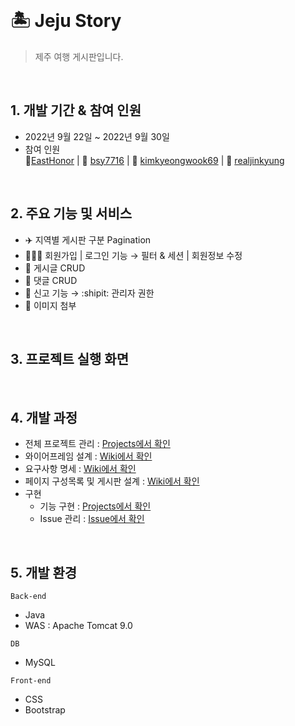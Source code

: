 <br>

# 🏝️ Jeju Story
> 제주 여행 게시판입니다.

<br>

## 1. 개발 기간 & 참여 인원
- 2022년 9월 22일 ~ 2022년 9월 30일
- 참여 인원   
  🐨[EastHonor](https://github.com/ehdgns07) | 🐧 [bsy7716](https://github.com/bsy7716) | 🐹 [kimkyeongwook69](https://github.com/kimkyeongwook69) | 🌱 [realjinkyung](https://github.com/realjinkyung)  

<br>

## 2. 주요 기능 및 서비스

- ✈️ 지역별 게시판 구분 Pagination
- 🙍🏻‍♂ 회원가입 | 로그인 기능 → 필터 & 세션 | 회원정보 수정
- 📄 게시글 CRUD
- 💬 댓글 CRUD
- 🚨 신고 기능  →  :shipit: 관리자 권한
- 📂 이미지 첨부

<br>

## 3. 프로젝트  실행 화면

 <br>
 
## 4. 개발 과정
- 전체 프로젝트 관리 : [Projects에서 확인](https://github.com/users/realjinkyung/projects/3)
- 와이어프레임 설계 : [Wiki에서 확인](https://github.com/realjinkyung/travel-board/wiki/%EC%99%80%EC%9D%B4%EC%96%B4%ED%94%84%EB%A0%88%EC%9E%84-%EC%84%A4%EA%B3%84-%F0%9F%94%A8)
- 요구사항 명세 : [Wiki에서 확인](https://github.com/realjinkyung/travel-board/wiki/%EC%9A%94%EA%B5%AC-%EC%82%AC%ED%95%AD-%EB%AA%85%EC%84%B8%EC%84%9C-%F0%9F%94%A8)
- 페이지 구성목록 및 게시판 설계 : [Wiki에서 확인](https://github.com/realjinkyung/travel-board/wiki/%EC%A0%9C%EC%A3%BC%EC%9D%B4%EC%95%BC%EA%B8%B0-%EA%B2%8C%EC%8B%9C%ED%8C%90-%EC%84%A4%EA%B3%84-%F0%9F%94%A8)
- 구현 
    - 기능 구현 : [Projects에서 확인](https://github.com/realjinkyung/travel-board/issues/23)
    - Issue 관리 : [Issue에서 확인](https://github.com/realjinkyung/travel-board/issues)
 
 <br>
 
 ## 5. 개발 환경

 `Back-end`
 - Java
 - WAS : Apache Tomcat 9.0

  `DB`
 - MySQL
 
 `Front-end`
 - CSS
 - Bootstrap
 
  <br>



